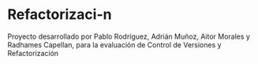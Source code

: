 # Refactorizaci-n
Proyecto desarrollado por Pablo Rodríguez,  Adrián Muñoz, Aitor Morales y Radhames Capellan, para la evaluación de Control de Versiones y Refactorización
